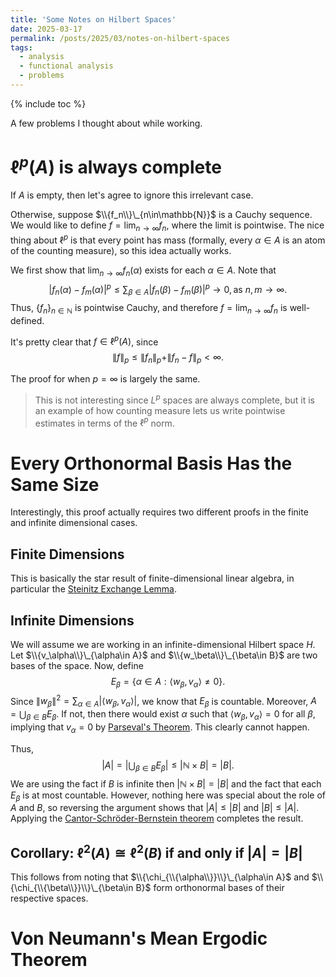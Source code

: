 ```yaml
---
title: 'Some Notes on Hilbert Spaces'
date: 2025-03-17
permalink: /posts/2025/03/notes-on-hilbert-spaces
tags:
  - analysis
  - functional analysis
  - problems
---
```

{% include toc %}

A few problems I thought about while working.


# $\ell^p(A)$ is always complete
If $A$ is empty, then let's agree to ignore this irrelevant case.

Otherwise, suppose $\\{f_n\\}\_{n\in\mathbb{N}}$ is a Cauchy sequence.
We would like to define $f = \lim_{n\to\infty}f_n$, where the limit is pointwise.
The nice thing about $\ell^p$ is that every point has mass (formally, every $\alpha\in A$ is an atom of the counting measure), so this idea actually works.

We first show that $\lim_{n\to\infty}f_n(\alpha)$ exists for each $\alpha\in A$.
Note that 
$$ |f_n(\alpha) - f_m(\alpha)|^p \leq \sum_{\beta\in A}|f_n(\beta) - f_m(\beta)|^p \to 0, \text{as }n,m\to\infty. $$
Thus, $\{f_n\}_{n\in\mathbb{N}}$ is pointwise Cauchy, and therefore $f=\lim_{n\to\infty}f_n$ is well-defined.

It's pretty clear that $f\in\ell^p(A)$, since 
$$\|f\|_p \leq \|f_n\|_p + \|f_n-f\|_p < \infty.$$

The proof for when $p=\infty$ is largely the same.

> This is not interesting since $L^p$ spaces are always complete, but it is an example of how counting measure lets us write pointwise estimates in terms of the $\ell^p$ norm.

# Every Orthonormal Basis Has the Same Size
Interestingly, this proof actually requires two different proofs in the finite and infinite dimensional cases.

## Finite Dimensions
This is basically the star result of finite-dimensional linear algebra, in particular the [Steinitz Exchange Lemma](https://en.wikipedia.org/wiki/Steinitz_exchange_lemma).

## Infinite Dimensions
We will assume we are working in an infinite-dimensional Hilbert space $H$.
Let $\\{v_\alpha\\}\_{\alpha\in A}$ and $\\{w_\beta\\}\_{\beta\in B}$ are two bases of the space.
Now, define 
$$E_\beta = \{ \alpha\in A : \langle w_\beta, v_\alpha\rangle \neq 0 \}.$$
Since $\|w_\beta\|^2 = \sum_{\alpha\in A} |\langle w_\beta, v_\alpha\rangle |$, we know that $E_\beta$ is countable.
Moreover, $A = \bigcup_{\beta\in B}E_\beta$.
If not, then there would exist $\alpha$ such that $\langle w_\beta, v_\alpha\rangle = 0$ for all $\beta$, implying that $v_\alpha = 0$ by [Parseval's Theorem](https://en.wikipedia.org/wiki/Parseval%27s_identity).
This clearly cannot happen.

Thus,
$$ |A| = \left| \bigcup_{\beta\in B} E_{\beta}\right| \leq |\mathbb{N}\times B | = |B|.$$
We are using the fact if $B$ is infinite then $|\mathbb{N} \times B| = |B|$ and the fact that each $E_\beta$ is at most countable.
However, nothing here was special about the role of $A$ and $B$, so reversing the argument shows that $|A| \leq |B|$ and $|B|\leq |A|$.
Applying the [Cantor-Schröder-Bernstein theorem](https://en.wikipedia.org/wiki/Schr%C3%B6der%E2%80%93Bernstein_theorem) completes the result.

## Corollary: $\ell^2(A) \cong \ell^2(B)$ if and only if $|A| = |B|$
This follows from noting that $\\{\chi_{\\{\alpha\\}}\\}\_{\alpha\in A}$ and $\\{\chi_{\\{\beta\\}}\\}\_{\beta\in B}$ form orthonormal bases of their respective spaces.

# Von Neumann's Mean Ergodic Theorem
